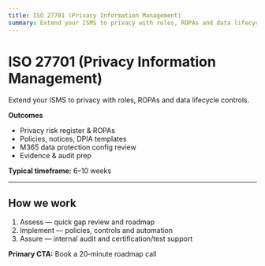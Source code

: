 ```yaml
---
title: ISO 27701 (Privacy Information Management)
summary: Extend your ISMS to privacy with roles, ROPAs and data lifecycle controls.
---
```

# ISO 27701 (Privacy Information Management)

Extend your ISMS to privacy with roles, ROPAs and data lifecycle controls.

**Outcomes**
- Privacy risk register & ROPAs
- Policies, notices, DPIA templates
- M365 data protection config review
- Evidence & audit prep

**Typical timeframe:** 6–10 weeks

---

## How we work
1. Assess — quick gap review and roadmap  
2. Implement — policies, controls and automation  
3. Assure — internal audit and certification/test support

**Primary CTA:** Book a 20‑minute roadmap call